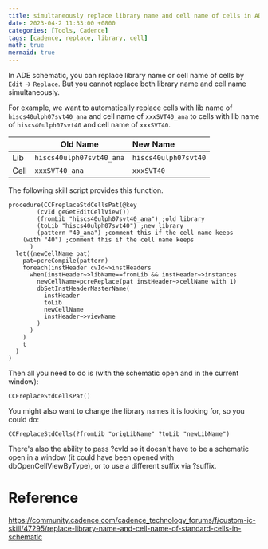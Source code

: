 ```yaml
---
title: simultaneously replace library name and cell name of cells in ADE schematic
date: 2023-04-2 11:33:00 +0800
categories: [Tools, Cadence]
tags: [cadence, replace, library, cell]
math: true
mermaid: true
---
```


In ADE schematic, you can replace library name or cell name of cells by `Edit` -> `Replace`. But you cannot replace both library name and cell name simultaneously.

For example, we want to automatically replace cells with lib name of `hiscs40ulph07svt40_ana` and cell name of `xxxSVT40_ana` to cells with lib name of `hiscs40ulph07svt40` and cell name of `xxxSVT40`.

|         | Old Name       | New Name          |
|---------|-----------|:--------------|
| Lib     | `hiscs40ulph07svt40_ana` | `hiscs40ulph07svt40` |
| Cell    | `xxxSVT40_ana`  | `xxxSVT40`  |

The following skill script provides this function.

```skill
procedure(CCFreplaceStdCellsPat(@key 
        (cvId geGetEditCellView()) 
        (fromLib "hiscs40ulph07svt40_ana") ;old library
        (toLib "hiscs40ulph07svt40") ;new library
        (pattern "40_ana") ;comment this if the cell name keeps
	(with "40") ;comment this if the cell name keeps
      )
  let((newCellName pat)
    pat=pcreCompile(pattern)
    foreach(instHeader cvId~>instHeaders
      when(instHeader~>libName==fromLib && instHeader~>instances
        newCellName=pcreReplace(pat instHeader~>cellName with 1)
        dbSetInstHeaderMasterName(
          instHeader
          toLib
          newCellName
          instHeader~>viewName
        )
      )
    )
    t
  )
)
```


Then all you need to do is (with the schematic open and in the current window):

`CCFreplaceStdCellsPat()`

You might also want to change the library names it is looking for, so you could do:

`CCFreplaceStdCells(?fromLib "origLibName" ?toLib "newLibName")`

There's also the ability to pass ?cvId so it doesn't have to be a schematic open in a window (it could have been opened with dbOpenCellViewByType), or to use a different suffix via ?suffix.

# Reference

<https://community.cadence.com/cadence_technology_forums/f/custom-ic-skill/47295/replace-library-name-and-cell-name-of-standard-cells-in-schematic>
